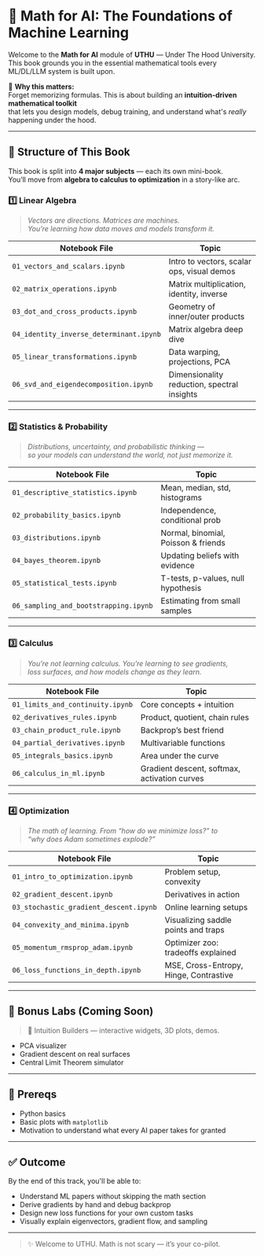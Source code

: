# 📘 Math for AI: The Foundations of Machine Learning

Welcome to the **Math for AI** module of **UTHU** — Under The Hood University.  
This book grounds you in the essential mathematical tools every ML/DL/LLM system is built upon.

📌 **Why this matters:**  
Forget memorizing formulas. This is about building an **intuition-driven mathematical toolkit**  
that lets you design models, debug training, and understand what's *really* happening under the hood.

---

## 🧱 Structure of This Book

This book is split into **4 major subjects** — each its own mini-book.  
You’ll move from **algebra to calculus to optimization** in a story-like arc.

### 1️⃣ Linear Algebra

> _Vectors are directions. Matrices are machines.  
You’re learning how data moves and models transform it._

| Notebook File | Topic |
|---------------|-------|
| `01_vectors_and_scalars.ipynb` | Intro to vectors, scalar ops, visual demos |
| `02_matrix_operations.ipynb` | Matrix multiplication, identity, inverse |
| `03_dot_and_cross_products.ipynb` | Geometry of inner/outer products |
| `04_identity_inverse_determinant.ipynb` | Matrix algebra deep dive |
| `05_linear_transformations.ipynb` | Data warping, projections, PCA |
| `06_svd_and_eigendecomposition.ipynb` | Dimensionality reduction, spectral insights |

---

### 2️⃣ Statistics & Probability

> _Distributions, uncertainty, and probabilistic thinking —  
so your models can understand the world, not just memorize it._

| Notebook File | Topic |
|---------------|-------|
| `01_descriptive_statistics.ipynb` | Mean, median, std, histograms |
| `02_probability_basics.ipynb` | Independence, conditional prob |
| `03_distributions.ipynb` | Normal, binomial, Poisson & friends |
| `04_bayes_theorem.ipynb` | Updating beliefs with evidence |
| `05_statistical_tests.ipynb` | T-tests, p-values, null hypothesis |
| `06_sampling_and_bootstrapping.ipynb` | Estimating from small samples |

---

### 3️⃣ Calculus

> _You’re not learning calculus. You’re learning to see gradients,  
loss surfaces, and how models change as they learn._

| Notebook File | Topic |
|---------------|-------|
| `01_limits_and_continuity.ipynb` | Core concepts + intuition |
| `02_derivatives_rules.ipynb` | Product, quotient, chain rules |
| `03_chain_product_rule.ipynb` | Backprop’s best friend |
| `04_partial_derivatives.ipynb` | Multivariable functions |
| `05_integrals_basics.ipynb` | Area under the curve |
| `06_calculus_in_ml.ipynb` | Gradient descent, softmax, activation curves |

---

### 4️⃣ Optimization

> _The math of learning. From “how do we minimize loss?” to  
“why does Adam sometimes explode?”_

| Notebook File | Topic |
|---------------|-------|
| `01_intro_to_optimization.ipynb` | Problem setup, convexity |
| `02_gradient_descent.ipynb` | Derivatives in action |
| `03_stochastic_gradient_descent.ipynb` | Online learning setups |
| `04_convexity_and_minima.ipynb` | Visualizing saddle points and traps |
| `05_momentum_rmsprop_adam.ipynb` | Optimizer zoo: tradeoffs explained |
| `06_loss_functions_in_depth.ipynb` | MSE, Cross-Entropy, Hinge, Contrastive |

---

## 🧪 Bonus Labs (Coming Soon)

> 🔬 Intuition Builders — interactive widgets, 3D plots, demos.
- PCA visualizer
- Gradient descent on real surfaces
- Central Limit Theorem simulator

---

## 📘 Prereqs

- Python basics
- Basic plots with `matplotlib`
- Motivation to understand what every AI paper takes for granted

---

## ✅ Outcome

By the end of this track, you'll be able to:
- Understand ML papers without skipping the math section
- Derive gradients by hand and debug backprop
- Design new loss functions for your own custom tasks
- Visually explain eigenvectors, gradient flow, and sampling

---

> ✨ Welcome to UTHU. Math is not scary — it’s your co-pilot.